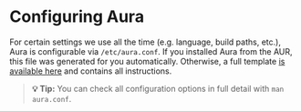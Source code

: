 # Configuring Aura

For certain settings we use all the time (e.g. language, build paths, etc.),
Aura is configurable via `/etc/aura.conf`. If you installed Aura from the AUR,
this file was generated for you automatically. Otherwise, a full template [is
available here](https://github.com/fosskers/aura/blob/master/aura/doc/aura.conf)
and contains all instructions.

> **💡 Tip:** You can check all configuration options in full detail with `man
> aura.conf`.
